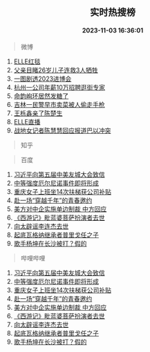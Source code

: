 <div align="center"><h2>实时热搜榜</h2><h4>2023-11-03 16:36:01</h4></div>

> 微博  

1. [ELLE红毯](https://s.weibo.com/weibo?q=ELLE%E7%BA%A2%E6%AF%AF&t=31&band_rank=1&Refer=top)<br />
2. [父亲目睹26岁儿子连救3人牺牲](https://s.weibo.com/weibo?q=%23%E7%88%B6%E4%BA%B2%E7%9B%AE%E7%9D%B926%E5%B2%81%E5%84%BF%E5%AD%90%E8%BF%9E%E6%95%913%E4%BA%BA%E7%89%BA%E7%89%B2%23&t=31&band_rank=2&Refer=top)<br />
3. [一图剧透2023进博会](https://s.weibo.com/weibo?q=%23%E4%B8%80%E5%9B%BE%E5%89%A7%E9%80%8F2023%E8%BF%9B%E5%8D%9A%E4%BC%9A%23&t=31&band_rank=3&Refer=top)<br />
4. [杭州一公司年薪10万招聘逛街专家](https://s.weibo.com/weibo?q=%23%E6%9D%AD%E5%B7%9E%E4%B8%80%E5%85%AC%E5%8F%B8%E5%B9%B4%E8%96%AA10%E4%B8%87%E6%8B%9B%E8%81%98%E9%80%9B%E8%A1%97%E4%B8%93%E5%AE%B6%23&t=31&band_rank=4&Refer=top)<br />
5. [命韵峋环居然发糖了](https://s.weibo.com/weibo?q=%23%E5%91%BD%E9%9F%B5%E5%B3%8B%E7%8E%AF%E5%B1%85%E7%84%B6%E5%8F%91%E7%B3%96%E4%BA%86%23&t=31&band_rank=5&Refer=top)<br />
6. [吉林一民警早市卖菜被人偷走手枪](https://s.weibo.com/weibo?q=%23%E5%90%89%E6%9E%97%E4%B8%80%E6%B0%91%E8%AD%A6%E6%97%A9%E5%B8%82%E5%8D%96%E8%8F%9C%E8%A2%AB%E4%BA%BA%E5%81%B7%E8%B5%B0%E6%89%8B%E6%9E%AA%23&t=31&band_rank=6&Refer=top)<br />
7. [王栎鑫亲了陈楚生](https://s.weibo.com/weibo?q=%23%E7%8E%8B%E6%A0%8E%E9%91%AB%E4%BA%B2%E4%BA%86%E9%99%88%E6%A5%9A%E7%94%9F%23&t=31&band_rank=7&Refer=top)<br />
8. [ELLE直播](https://s.weibo.com/weibo?q=ELLE%E7%9B%B4%E6%92%AD&t=31&band_rank=8&Refer=top)<br />
9. [战地女记者陈慧慧回应报道巴以冲突](https://s.weibo.com/weibo?q=%23%E6%88%98%E5%9C%B0%E5%A5%B3%E8%AE%B0%E8%80%85%E9%99%88%E6%85%A7%E6%85%A7%E5%9B%9E%E5%BA%94%E6%8A%A5%E9%81%93%E5%B7%B4%E4%BB%A5%E5%86%B2%E7%AA%81%23&t=31&band_rank=9&Refer=top)<br />

> 知乎  


> 百度  

1. [习近平向第五届中美友城大会致信](https://www.baidu.com/s?wd=%E4%B9%A0%E8%BF%91%E5%B9%B3%E5%90%91%E7%AC%AC%E4%BA%94%E5%B1%8A%E4%B8%AD%E7%BE%8E%E5%8F%8B%E5%9F%8E%E5%A4%A7%E4%BC%9A%E8%87%B4%E4%BF%A1&sa=fyb_news&rsv_dl=fyb_news)<br />
2. [中等强度厄尔尼诺事件即将形成](https://www.baidu.com/s?wd=%E4%B8%AD%E7%AD%89%E5%BC%BA%E5%BA%A6%E5%8E%84%E5%B0%94%E5%B0%BC%E8%AF%BA%E4%BA%8B%E4%BB%B6%E5%8D%B3%E5%B0%86%E5%BD%A2%E6%88%90&sa=fyb_news&rsv_dl=fyb_news)<br />
3. [重庆女子上班坐14次扶梯获公司补贴](https://www.baidu.com/s?wd=%E9%87%8D%E5%BA%86%E5%A5%B3%E5%AD%90%E4%B8%8A%E7%8F%AD%E5%9D%9014%E6%AC%A1%E6%89%B6%E6%A2%AF%E8%8E%B7%E5%85%AC%E5%8F%B8%E8%A1%A5%E8%B4%B4&sa=fyb_news&rsv_dl=fyb_news)<br />
4. [赴一场“穿越千年”的青春邀约](https://www.baidu.com/s?wd=%E8%B5%B4%E4%B8%80%E5%9C%BA%E2%80%9C%E7%A9%BF%E8%B6%8A%E5%8D%83%E5%B9%B4%E2%80%9D%E7%9A%84%E9%9D%92%E6%98%A5%E9%82%80%E7%BA%A6&sa=fyb_news&rsv_dl=fyb_news)<br />
5. [美方对中企实施单边制裁 中方回应](https://www.baidu.com/s?wd=%E7%BE%8E%E6%96%B9%E5%AF%B9%E4%B8%AD%E4%BC%81%E5%AE%9E%E6%96%BD%E5%8D%95%E8%BE%B9%E5%88%B6%E8%A3%81+%E4%B8%AD%E6%96%B9%E5%9B%9E%E5%BA%94&sa=fyb_news&rsv_dl=fyb_news)<br />
6. [《西游记》毗蓝婆菩萨扮演者去世](https://www.baidu.com/s?wd=%E3%80%8A%E8%A5%BF%E6%B8%B8%E8%AE%B0%E3%80%8B%E6%AF%97%E8%93%9D%E5%A9%86%E8%8F%A9%E8%90%A8%E6%89%AE%E6%BC%94%E8%80%85%E5%8E%BB%E4%B8%96&sa=fyb_news&rsv_dl=fyb_news)<br />
7. [向太辟谣李连杰去世](https://www.baidu.com/s?wd=%E5%90%91%E5%A4%AA%E8%BE%9F%E8%B0%A3%E6%9D%8E%E8%BF%9E%E6%9D%B0%E5%8E%BB%E4%B8%96&sa=fyb_news&rsv_dl=fyb_news)<br />
8. [起底瓦格纳继承者普里戈任之子](https://www.baidu.com/s?wd=%E8%B5%B7%E5%BA%95%E7%93%A6%E6%A0%BC%E7%BA%B3%E7%BB%A7%E6%89%BF%E8%80%85%E6%99%AE%E9%87%8C%E6%88%88%E4%BB%BB%E4%B9%8B%E5%AD%90&sa=fyb_news&rsv_dl=fyb_news)<br />
9. [歌手杨坤在长沙被打？假的](https://www.baidu.com/s?wd=%E6%AD%8C%E6%89%8B%E6%9D%A8%E5%9D%A4%E5%9C%A8%E9%95%BF%E6%B2%99%E8%A2%AB%E6%89%93%EF%BC%9F%E5%81%87%E7%9A%84&sa=fyb_news&rsv_dl=fyb_news)<br />

> 哔哩哔哩  

1. [习近平向第五届中美友城大会致信](https://www.baidu.com/s?wd=%E4%B9%A0%E8%BF%91%E5%B9%B3%E5%90%91%E7%AC%AC%E4%BA%94%E5%B1%8A%E4%B8%AD%E7%BE%8E%E5%8F%8B%E5%9F%8E%E5%A4%A7%E4%BC%9A%E8%87%B4%E4%BF%A1&sa=fyb_news&rsv_dl=fyb_news)<br />
2. [中等强度厄尔尼诺事件即将形成](https://www.baidu.com/s?wd=%E4%B8%AD%E7%AD%89%E5%BC%BA%E5%BA%A6%E5%8E%84%E5%B0%94%E5%B0%BC%E8%AF%BA%E4%BA%8B%E4%BB%B6%E5%8D%B3%E5%B0%86%E5%BD%A2%E6%88%90&sa=fyb_news&rsv_dl=fyb_news)<br />
3. [重庆女子上班坐14次扶梯获公司补贴](https://www.baidu.com/s?wd=%E9%87%8D%E5%BA%86%E5%A5%B3%E5%AD%90%E4%B8%8A%E7%8F%AD%E5%9D%9014%E6%AC%A1%E6%89%B6%E6%A2%AF%E8%8E%B7%E5%85%AC%E5%8F%B8%E8%A1%A5%E8%B4%B4&sa=fyb_news&rsv_dl=fyb_news)<br />
4. [赴一场“穿越千年”的青春邀约](https://www.baidu.com/s?wd=%E8%B5%B4%E4%B8%80%E5%9C%BA%E2%80%9C%E7%A9%BF%E8%B6%8A%E5%8D%83%E5%B9%B4%E2%80%9D%E7%9A%84%E9%9D%92%E6%98%A5%E9%82%80%E7%BA%A6&sa=fyb_news&rsv_dl=fyb_news)<br />
5. [美方对中企实施单边制裁 中方回应](https://www.baidu.com/s?wd=%E7%BE%8E%E6%96%B9%E5%AF%B9%E4%B8%AD%E4%BC%81%E5%AE%9E%E6%96%BD%E5%8D%95%E8%BE%B9%E5%88%B6%E8%A3%81+%E4%B8%AD%E6%96%B9%E5%9B%9E%E5%BA%94&sa=fyb_news&rsv_dl=fyb_news)<br />
6. [《西游记》毗蓝婆菩萨扮演者去世](https://www.baidu.com/s?wd=%E3%80%8A%E8%A5%BF%E6%B8%B8%E8%AE%B0%E3%80%8B%E6%AF%97%E8%93%9D%E5%A9%86%E8%8F%A9%E8%90%A8%E6%89%AE%E6%BC%94%E8%80%85%E5%8E%BB%E4%B8%96&sa=fyb_news&rsv_dl=fyb_news)<br />
7. [向太辟谣李连杰去世](https://www.baidu.com/s?wd=%E5%90%91%E5%A4%AA%E8%BE%9F%E8%B0%A3%E6%9D%8E%E8%BF%9E%E6%9D%B0%E5%8E%BB%E4%B8%96&sa=fyb_news&rsv_dl=fyb_news)<br />
8. [起底瓦格纳继承者普里戈任之子](https://www.baidu.com/s?wd=%E8%B5%B7%E5%BA%95%E7%93%A6%E6%A0%BC%E7%BA%B3%E7%BB%A7%E6%89%BF%E8%80%85%E6%99%AE%E9%87%8C%E6%88%88%E4%BB%BB%E4%B9%8B%E5%AD%90&sa=fyb_news&rsv_dl=fyb_news)<br />
9. [歌手杨坤在长沙被打？假的](https://www.baidu.com/s?wd=%E6%AD%8C%E6%89%8B%E6%9D%A8%E5%9D%A4%E5%9C%A8%E9%95%BF%E6%B2%99%E8%A2%AB%E6%89%93%EF%BC%9F%E5%81%87%E7%9A%84&sa=fyb_news&rsv_dl=fyb_news)<br />
